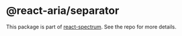 # @react-aria/separator

This package is part of [react-spectrum](https://gitlab.com/watheia/spectrum). See the repo for more details.
